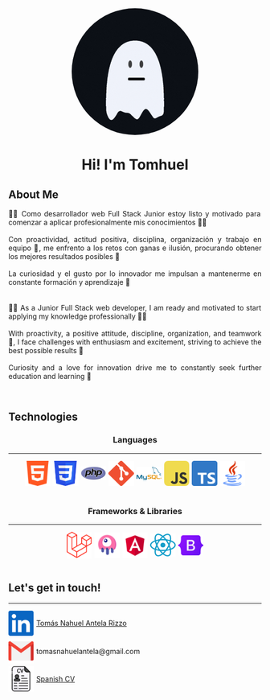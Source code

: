 <div align="justify">
    <div align="center">
        <img src="./assets/logo.gif" style="width: 50%; border-radius: 15rem;"/>
        <h1>Hi! I'm Tomhuel</h1>
    </div>
    <h2>About Me</h2>
    <p>
    👨‍💻 Como desarrollador web Full Stack Junior estoy listo y motivado para comenzar a aplicar profesionalmente mis conocimientos 💪💪
    <br>
    <br>
    Con proactividad, actitud positiva, disciplina, organización y trabajo en equipo 🤝, me enfrento a los retos con ganas e ilusión, procurando obtener los mejores resultados posibles 🙌
    <br>
    <br>
    La curiosidad y el gusto por lo innovador me impulsan a mantenerme en constante formación y aprendizaje 🔎
    <br>
    <br>
    <br>
    👨‍💻 As a Junior Full Stack web developer, I am ready and motivated to start applying my knowledge professionally 💪💪
    <br>
    <br>
    With proactivity, a positive attitude, discipline, organization, and teamwork 🤝, I face challenges with enthusiasm and excitement, striving to achieve the best possible results 🙌
    <br>
    <br>
    Curiosity and a love for innovation drive me to constantly seek further education and learning 🔎
    </p>
    <br>
    <h2>Technologies</h2>
    <h3 style="text-align: center;">Languages</h3>
    <hr>
    <div style="display: flex; justify-content: center; align-items: center; gap: 5px; flex-wrap: wrap;">
        <img src="./assets/html.png" style="width: 10%;" title="HTML 5"/>
        <img src="./assets/css.png" style="width: 10%;" title="CSS"/>
        <img src="./assets/php.png" style="width: 10%;" title="PHP"/>
        <img src="./assets/git.png" style="width: 10%;" title="Git"/>
        <img src="./assets/MySQL.png" style="width: 10%;" title="MySQL"/>
        <img src="./assets/js.png" style="width: 10%; border-radius: 0.5rem;" title="JavaScript"/>
        <img src="./assets/ts.png" style="width: 10%;" title="TypeScript"/>
        <img src="./assets/Java.png" style="width: 10%;" title="Java"/>
    </div>
    <br>
    <h3 style="text-align: center;">Frameworks & Libraries</h3>
    <hr>
    <div style="display: flex; justify-content: center; align-items: center; gap: 5px; flex-wrap: wrap;">
        <img src="./assets/laravel.png" style="width: 10%;" title="Laravel"/>
        <img src="./assets/Livewire.png" style="width: 10%;" title="Livewire"/>
        <img src="./assets/Angular.png" style="width: 10%;" title="Angular"/>
        <img src="./assets/React.png" style="width: 10%;" title="React JS"/>
        <img src="./assets/Bootstrap.png" style="width: 10%;" title="Bootstrap 5"/>
    </div>
    <br>
    <h2>Let's get in touch!</h2>
    <hr>
    <div style="display: flex; flex-direction: column; gap: 5px; flex-wrap: wrap;">
        <div style="display: flex; align-items: center; gap: 5px; flex-wrap: wrap;">
            <a href="https://www.linkedin.com/in/tom%C3%A1s-nahuel-antela-rizzo-729149258/" style="display: flex; align-items: center; gap: 5px;">
                <img src="./assets/linkedin.png" style="width: 10%;" title="Laravel"/>
                <p>Tomás Nahuel Antela Rizzo</p>
            </a>
        </div>
        <div style="display: flex; align-items: center; gap: 5px; flex-wrap: wrap;">
            <img src="./assets/mail.png" style="width: 10%;" title="Laravel"/>
            <p>tomasnahuelantela@gmail.com</p>
        </div>
        <!--<div style="display: flex; align-items: center; gap: 5px; flex-wrap: wrap;">
            <a href="https://tomhuel.xyz" style="display: flex; align-items: center; gap: 5px;">
                <img src="./assets/website.png" style="width: 10%;" title="Laravel"/>
                <p>My Own Website: tomhuel.xyz</p>
            </a>
        </div>-->
        <div style="display: flex; align-items: center;">
            <a href="./assets/cv/Spanish CV.pdf" style="display: flex; align-items: center; gap: 5px;">
                <img src="./assets/cv.png" style="width: 10%;" title="Laravel"/>
                <p>Spanish CV</p>
            </a>
            <!--<a href="./assets/cv/English CV.pdf" style="display: flex; align-items: center; gap: 5px;">
                <img src="./assets/cv.png" style="width: 10%;" title="Laravel"/>
                <p>English CV</p>
            </a>-->
        </div>
    </div>
</div>
